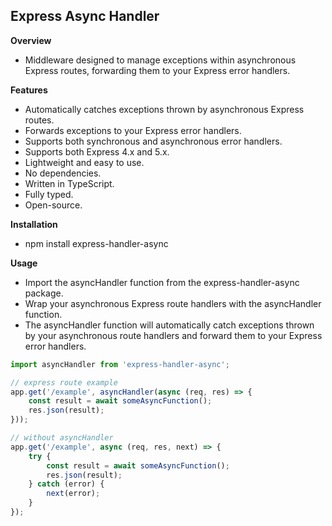 ## Express Async Handler

**Overview**
- Middleware designed to manage exceptions within asynchronous Express routes, forwarding them to your Express error handlers.

**Features**
- Automatically catches exceptions thrown by asynchronous Express routes.
- Forwards exceptions to your Express error handlers.
- Supports both synchronous and asynchronous error handlers.
- Supports both Express 4.x and 5.x.
- Lightweight and easy to use.
- No dependencies.
- Written in TypeScript.
- Fully typed.
- Open-source.

**Installation**
- npm install express-handler-async

**Usage**
- Import the asyncHandler function from the express-handler-async package.
- Wrap your asynchronous Express route handlers with the asyncHandler function.
- The asyncHandler function will automatically catch exceptions thrown by your asynchronous route handlers and forward them to your Express error handlers.


```javascript
import asyncHandler from 'express-handler-async';

// express route example
app.get('/example', asyncHandler(async (req, res) => {
    const result = await someAsyncFunction();
    res.json(result);
}));
```

```javascript
// without asyncHandler
app.get('/example', async (req, res, next) => {
    try {
        const result = await someAsyncFunction();
        res.json(result);
    } catch (error) {
        next(error);
    }
});
```
